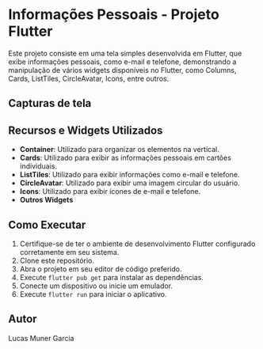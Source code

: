 # Informações Pessoais - Projeto Flutter

Este projeto consiste em uma tela simples desenvolvida em Flutter, que exibe informações pessoais, como e-mail e telefone, demonstrando a manipulação de vários widgets disponíveis no Flutter, como Columns, Cards, ListTiles, CircleAvatar, Icons, entre outros.

## Capturas de tela


## Recursos e Widgets Utilizados

- **Container**: Utilizado para organizar os elementos na vertical.
- **Cards**: Utilizado para exibir as informações pessoais em cartões individuais.
- **ListTiles**: Utilizado para exibir informações como e-mail e telefone.
- **CircleAvatar**: Utilizado para exibir uma imagem circular do usuário.
- **Icons**: Utilizado para exibir ícones de e-mail e telefone.
- **Outros Widgets**

## Como Executar

1. Certifique-se de ter o ambiente de desenvolvimento Flutter configurado corretamente em seu sistema.
2. Clone este repositório.
3. Abra o projeto em seu editor de código preferido.
4. Execute `flutter pub get` para instalar as dependências.
5. Conecte um dispositivo ou inicie um emulador.
6. Execute `flutter run` para iniciar o aplicativo.

## Autor

Lucas Muner Garcia
